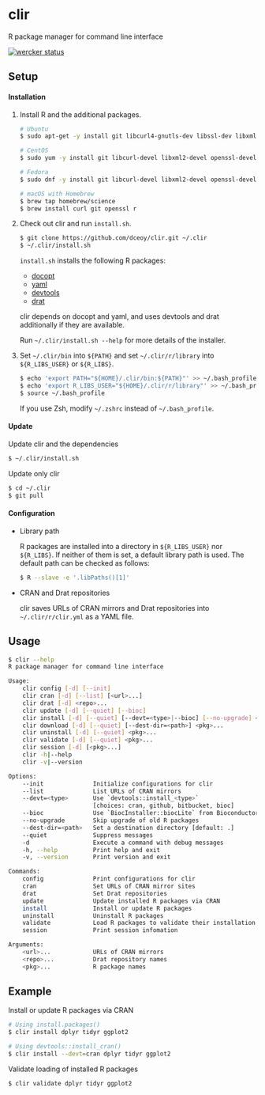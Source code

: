 clir
====

R package manager for command line interface

[![wercker status](https://app.wercker.com/status/e04414d822f906b0704855f5c2d600bf/s/master "wercker status")](https://app.wercker.com/project/byKey/e04414d822f906b0704855f5c2d600bf)

Setup
-----

#### Installation

1.  Install R and the additional packages.

    ```sh
    # Ubuntu
    $ sudo apt-get -y install git libcurl4-gnutls-dev libssl-dev libxml2-dev r-base

    # CentOS
    $ sudo yum -y install git libcurl-devel libxml2-devel openssl-devel R-devel

    # Fedora
    $ sudo dnf -y install git libcurl-devel libxml2-devel openssl-devel R-devel

    # macOS with Homebrew
    $ brew tap homebrew/science
    $ brew install curl git openssl r
    ```

2.  Check out clir and run `install.sh`.

    ```sh
    $ git clone https://github.com/dceoy/clir.git ~/.clir
    $ ~/.clir/install.sh
    ```

    `install.sh` installs the following R packages:

    - [docopt](https://cran.r-project.org/web/packages/docopt/index.html)
    - [yaml](https://cran.r-project.org/web/packages/yaml/index.html)
    - [devtools](https://cran.r-project.org/web/packages/devtools/index.html)
    - [drat](https://cran.r-project.org/web/packages/drat/index.html)

    clir depends on docopt and yaml, and uses devtools and drat additionally if they are available.

    Run `~/.clir/install.sh --help` for more details of the installer.

3.  Set `~/.clir/bin` into `${PATH}` and set `~/.clir/r/library` into `${R_LIBS_USER}` or `${R_LIBS}`.

    ```sh
    $ echo 'export PATH="${HOME}/.clir/bin:${PATH}"' >> ~/.bash_profile
    $ echo 'export R_LIBS_USER="${HOME}/.clir/r/library"' >> ~/.bash_profile
    $ source ~/.bash_profile
    ```

    If you use Zsh, modify `~/.zshrc` instead of `~/.bash_profile`.

#### Update

Update clir and the dependencies

```sh
$ ~/.clir/install.sh
```

Update only clir

```sh
$ cd ~/.clir
$ git pull
```

#### Configuration

- Library path

  R packages are installed into a directory in `${R_LIBS_USER}` nor `${R_LIBS}`.
  If neither of them is set, a default library path is used.
  The default path can be checked as follows:

  ```sh
  $ R --slave -e '.libPaths()[1]'
  ```

- CRAN and Drat repositories

  clir saves URLs of CRAN mirrors and Drat repositories into `~/.clir/r/clir.yml` as a YAML file.

Usage
-----

```sh
$ clir --help
R package manager for command line interface

Usage:
    clir config [-d] [--init]
    clir cran [-d] [--list] [<url>...]
    clir drat [-d] <repo>...
    clir update [-d] [--quiet] [--bioc]
    clir install [-d] [--quiet] [--devt=<type>|--bioc] [--no-upgrade] <pkg>...
    clir download [-d] [--quiet] [--dest-dir=<path>] <pkg>...
    clir uninstall [-d] [--quiet] <pkg>...
    clir validate [-d] [--quiet] <pkg>...
    clir session [-d] [<pkg>...]
    clir -h|--help
    clir -v|--version

Options:
    --init              Initialize configurations for clir
    --list              List URLs of CRAN mirrors
    --devt=<type>       Use `devtools::install_<type>`
                        [choices: cran, github, bitbucket, bioc]
    --bioc              Use `BiocInstaller::biocLite` from Bioconductor
    --no-upgrade        Skip upgrade of old R packages
    --dest-dir=<path>   Set a destination directory [default: .]
    --quiet             Suppress messages
    -d                  Execute a command with debug messages
    -h, --help          Print help and exit
    -v, --version       Print version and exit

Commands:
    config              Print configurations for clir
    cran                Set URLs of CRAN mirror sites
    drat                Set Drat repositories
    update              Update installed R packages via CRAN
    install             Install or update R packages
    uninstall           Uninstall R packages
    validate            Load R packages to validate their installation
    session             Print session infomation

Arguments:
    <url>...            URLs of CRAN mirrors
    <repo>...           Drat repository names
    <pkg>...            R package names
```

Example
-------

Install or update R packages via CRAN

```sh
# Using install.packages()
$ clir install dplyr tidyr ggplot2

# Using devtools::install_cran()
$ clir install --devt=cran dplyr tidyr ggplot2
```

Validate loading of installed R packages

```sh
$ clir validate dplyr tidyr ggplot2
```
